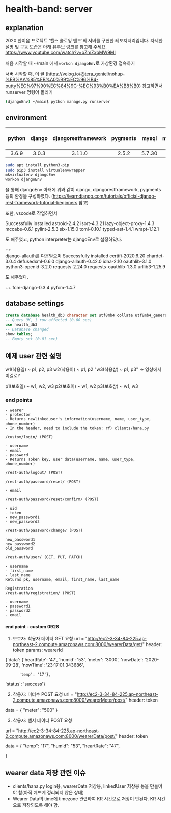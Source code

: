 # health-band: server

## explanation

2020 한이음 프로젝트 '헬스 솔로잉 밴드'의 서버를 구현한 레포지터리입니다.
자세한 설명 및 구동 모습은 아래 유투브 링크를 참고해 주세요.
https://www.youtube.com/watch?v=oZmZxbMW9MI


처음 시작할 때 ~/main 에서 `workon djangoEnv`로 가상환경 접속하기

서버 시작할 때, 이 글
(https://velog.io/@tera_geniel/nohup-%EB%AA%85%EB%A0%B9%EC%96%B4-putty%EC%97%90%EC%84%9C-%EC%93%B0%EA%B8%B0)
 참고하면서 runserver 명령어 돌리기
```bash
(djangoEnv) ~/main$ python manage.py runserver

```


## environment

| python | django | djangorestframework | pygments | mysql | mysqlclient | mysql-client-core | django-rest-auth | django-allauth | 
| :----: | :----: | :------------------:| :------: | :---: | :---------: | :---------------: | :--------------: | :----: |
| 3.6.9 | 3.0.3 | 3.11.0 | 2.5.2 | 5.7.30 | 2.0.1 | 5.7 | 0.9.5 | 0.42.0 |

```bash
sudo apt install python3-pip
sudo pip3 install virtualenvwrapper
mkvirtualenv djangoEnv
workon djangoEnv
```
을 통해 djangoEnv 아래에 위와 같이 django, djangorestframework, pygments 등의 환경을 구성하였다.
(https://learndjango.com/tutorials/official-django-rest-framework-tutorial-beginners 참고)

또한, vscode로 작업하면서

Successfully installed astroid-2.4.2 isort-4.3.21 lazy-object-proxy-1.4.3 mccabe-0.6.1 pylint-2.5.3 six-1.15.0 toml-0.10.1 typed-ast-1.4.1 wrapt-1.12.1

도 해주었고, python interpreter는 djangoEnv로 설정하였다.

++  
django-allauth를 다운받으며
Successfully installed certifi-2020.6.20 chardet-3.0.4 defusedxml-0.6.0 django-allauth-0.42.0 idna-2.10 oauthlib-3.1.0 python3-openid-3.2.0 requests-2.24.0 requests-oauthlib-1.3.0 urllib3-1.25.9

도 해주었다.

++ 
fcm-django-0.3.4 pyfcm-1.4.7

## database settings

```sql
create database health_db3 character set utf8mb4 collate utf8mb4_general_ci;
-- Query OK, 1 row affected (0.00 sec)
use health_db3
-- Database changed
show tables;
-- Empty set (0.01 sec)
```

## 예제 user 관련 설명

w1(착용일) ~ p1, p2, p3
w2(착용이) ~ p1, p2
"w3(착용삼) ~ p1, p3" => 영상에서 이걸로?

p1(보호일) ~ w1, w2, w3
p2(보호이) ~ w1, w2
p3(보호삼) ~ w1, w3

### end points

```/linkedUser/post (POST)
- wearer
- protector
- Returns newlinkeduser's information(username, name, user_type, phone_number)
- In the header, need to include the token: rf) clients/hana.py
```

```
/custom/login/ (POST)

- username
- email
- password
- Returns Token key, user data(username, name, user_type, phone_number)
```
```
/rest-auth/logout/ (POST)
```
```
/rest-auth/password/reset/ (POST)

- email
```
```
/rest-auth/password/reset/confirm/ (POST)

- uid
- token
- new_password1
- new_password2
```
```
/rest-auth/password/change/ (POST)

new_password1
new_password2
old_password
```

```
/rest-auth/user/ (GET, PUT, PATCH)

- username
- first_name
- last_name
Returns pk, username, email, first_name, last_name
```
```
Registration
/rest-auth/registration/ (POST)

- username
- password1
- password2
- email
```

#### end point - custom 0928

1. 보호자: 착용자 데이터 GET 요청
url = "http://ec2-3-34-84-225.ap-northeast-2.compute.amazonaws.com:8000/wearerData/get/"
header: token
params: wearerId


{'data': {'heartRate': '47',
          'humid': '53',
          'meter': '3000',
          'nowDate': '2020-09-28',
          'nowTime': '23:17:01.343686',
          
          'temp': '17'},
 'status': 'success'}


2. 착용자: 미터수 POST 요청
url =  "http://ec2-3-34-84-225.ap-northeast-2.compute.amazonaws.com:8000/wearerMeter/post/"
header: token

data = {
    "meter": "500"
}


3. 착용자: 센서 데이터 POST 요청

url = "http://ec2-3-34-84-225.ap-northeast-2.compute.amazonaws.com:8000/wearerData/post/"
header: token

data = {
    "temp": "17",
    "humid": "53",
    "heartRate": "47",
    
}


## wearer data 저장 관련 이슈
- clients/hana.py
login용, wearerData 저장용, linkedUser 저장용 등을 만들어야 함(아직 예쁘게 정리되지 않은 상태)
- Wearer Data의 time에 timezone 관련하여 KR 시간으로 저장이 안된다. KR 시간으로 저장되도록 해야 함.
